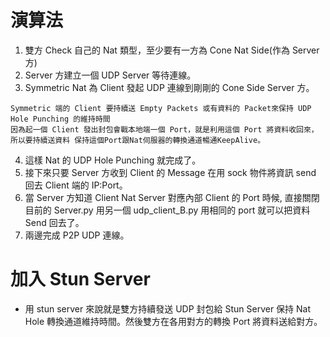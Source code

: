 # 演算法

1. 雙方 Check 自己的 Nat 類型，至少要有一方為 Cone Nat Side(作為 Server 方)
2. Server 方建立一個 UDP Server 等待連線。
3. Symmetric Nat 為 Client 發起 UDP 連線到剛剛的 Cone Side Server 方。
~~~
Symmetric 端的 Client 要持續送 Empty Packets 或有資料的 Packet來保持 UDP Hole Punching 的維持時間
因為起一個 Client 發出封包會戰本地端一個 Port，就是利用這個 Port 將資料收回來，所以要持續送資料 保持這個Port跟Nat伺服器的轉換通道暢通KeepAlive。
~~~
4. 這樣 Nat 的 UDP Hole Punching 就完成了。
5. 接下來只要 Server 方收到 Client 的 Message 在用 sock 物件將資訊 send 回去 Client 端的 IP:Port。
6. 當 Server 方知道 Client Nat Server 對應內部 Client 的 Port 時候, 直接關閉目前的 Server.py 用另一個 udp_client_B.py 用相同的 port 就可以把資料 Send 回去了。
7. 兩邊完成 P2P UDP 連線。

# 加入 Stun Server

* 用 stun server 來說就是雙方持續發送 UDP 封包給 Stun Server 保持 Nat Hole 轉換通道維持時間。然後雙方在各用對方的轉換 Port 將資料送給對方。
